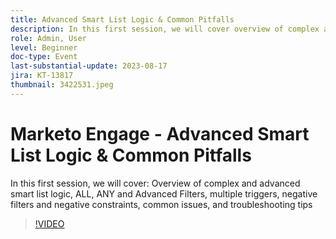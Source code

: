 ```yaml
---
title: Advanced Smart List Logic & Common Pitfalls
description: In this first session, we will cover overview of complex and advanced smart list logic, ALL, ANY and Advanced Filters, multiple triggers, negative filters and negative constraints, common issues, and troubleshooting tips
role: Admin, User
level: Beginner
doc-type: Event
last-substantial-update: 2023-08-17
jira: KT-13817
thumbnail: 3422531.jpeg
---
```


# Marketo Engage - Advanced Smart List Logic & Common Pitfalls

In this first session, we will cover: Overview of complex and advanced smart list logic, ALL, ANY and Advanced Filters, multiple triggers, negative filters and negative constraints, common issues, and troubleshooting tips

>[!VIDEO](https://video.tv.adobe.com/v/3422531/?learn=on)
